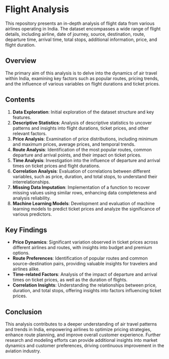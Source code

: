 # Flight Analysis

This repository presents an in-depth analysis of flight data from various airlines operating in India. The dataset encompasses a wide range of flight details, including airline, date of journey, source, destination, route, departure time, arrival time, total stops, additional information, price, and flight duration.

## Overview

The primary aim of this analysis is to delve into the dynamics of air travel within India, examining key factors such as popular routes, pricing trends, and the influence of various variables on flight durations and ticket prices.

## Contents

1. **Data Exploration**: Initial exploration of the dataset structure and key features.
2. **Descriptive Statistics**: Analysis of descriptive statistics to uncover patterns and insights into flight durations, ticket prices, and other relevant factors.
3. **Price Analysis**: Examination of price distributions, including minimum and maximum prices, average prices, and temporal trends.
4. **Route Analysis**: Identification of the most popular routes, common departure and arrival points, and their impact on ticket prices.
5. **Time Analysis**: Investigation into the influence of departure and arrival times on ticket prices and flight durations.
6. **Correlation Analysis**: Evaluation of correlations between different variables, such as price, duration, and total stops, to understand their interrelationships.
7. **Missing Data Imputation**: Implementation of a function to recover missing values using similar rows, enhancing data completeness and analysis reliability.
8. **Machine Learning Models**: Development and evaluation of machine learning models to predict ticket prices and analyze the significance of various predictors.

## Key Findings

- **Price Dynamics**: Significant variation observed in ticket prices across different airlines and routes, with insights into budget and premium options.
- **Route Preferences**: Identification of popular routes and common source-destination pairs, providing valuable insights for travelers and airlines alike.
- **Time-related Factors**: Analysis of the impact of departure and arrival times on ticket prices, as well as the duration of flights.
- **Correlation Insights**: Understanding the relationships between price, duration, and total stops, offering insights into factors influencing ticket prices.

## Conclusion

This analysis contributes to a deeper understanding of air travel patterns and trends in India, empowering airlines to optimize pricing strategies, enhance route planning, and improve overall customer experience. Further research and modeling efforts can provide additional insights into market dynamics and customer preferences, driving continuous improvement in the aviation industry.
